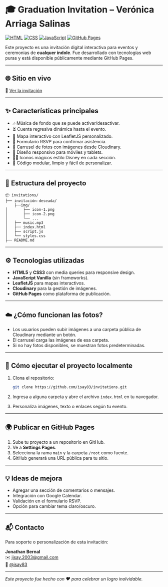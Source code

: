 # 🎓 Graduation Invitation – Verónica Arriaga Salinas

[![HTML](https://img.shields.io/badge/HTML5-E34F26?style=for-the-badge&logo=html5&logoColor=white)](https://developer.mozilla.org/en-US/docs/Web/HTML)
[![CSS](https://img.shields.io/badge/CSS3-1572B6?style=for-the-badge&logo=css3&logoColor=white)](https://developer.mozilla.org/en-US/docs/Web/CSS)
[![JavaScript](https://img.shields.io/badge/JavaScript-F7DF1E?style=for-the-badge&logo=javascript&logoColor=black)](https://developer.mozilla.org/en-US/docs/Web/JavaScript)
[![GitHub Pages](https://img.shields.io/badge/GitHub%20Pages-100000?style=for-the-badge&logo=github&logoColor=white)](https://pages.github.com/)

Este proyecto es una invitación digital interactiva para eventos y ceremonias de **cualquer índole**. Fue desarrollado con tecnologías web puras y está disponible públicamente mediante GitHub Pages.

---

## 🌐 Sitio en vivo

🔗 [Ver la invitación](https://isay83.github.io/invitations/veronica-arriaga)

---

## ✨ Características principales

- 🎶 Música de fondo que se puede activar/desactivar.
- ⏳ Cuenta regresiva dinámica hasta el evento.
- 📍 Mapa interactivo con LeafletJS personalizado.
- 💌 Formulario RSVP para confirmar asistencia.
- 📸 Carrusel de fotos con imágenes desde Cloudinary.
- 📱 Diseño responsivo para móviles y tablets.
- 🧚‍♀️ Iconos mágicos estilo Disney en cada sección.
- 🧠 Código modular, limpio y fácil de personalizar.

---

## 📁 Estructura del proyecto

```
📦 invitations/
├── invitación-deseada/
    ├──img/
│       ├── icon-1.png
│       ├── icon-2.png
│       └── ...
│   ├── music.mp3
│   ├── index.html
│   ├── script.js
│   └── styles.css
├── README.md
```

---

## ⚙️ Tecnologías utilizadas

- **HTML5** y **CSS3** con media queries para responsive design.
- **JavaScript Vanilla** (sin frameworks).
- **LeafletJS** para mapas interactivos.
- **Cloudinary** para la gestión de imágenes.
- **GitHub Pages** como plataforma de publicación.

---

## ☁️ ¿Cómo funcionan las fotos?

- Los usuarios pueden subir imágenes a una carpeta pública de Cloudinary mediante un botón.
- El carrusel carga las imágenes de esa carpeta.
- Si no hay fotos disponibles, se muestran fotos predeterminadas.

---

## 🚀 Cómo ejecutar el proyecto localmente

1.  Clona el repositorio:

    ```bash
    git clone https://github.com/isay83/invitations.git
    ```

2.  Ingresa a alguna carpeta y abre el archivo `index.html` en tu navegador.

3.  Personaliza imágenes, texto o enlaces según tu evento.

---

## 🌍 Publicar en GitHub Pages

1.  Sube tu proyecto a un repositorio en GitHub.
2.  Ve a **Settings Pages**.
3.  Selecciona la rama `main` y la carpeta `/root` como fuente.
4.  GitHub generará una URL pública para tu sitio.

---

## 💡 Ideas de mejora

- Agregar una sección de comentarios o mensajes.
- Integración con Google Calendar.
- Validación en el formulario RSVP.
- Opción para cambiar tema claro/oscuro.

---

## 📬 Contacto

Para soporte o personalización de esta invitación:

**Jonathan Bernal**  
 ✉️ jisay.2003@gmail.com  
 📱 [@isay83](https://github.com/isay83)

---

_Este proyecto fue hecho con ❤️ para celebrar un logro inolvidable._
